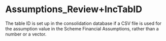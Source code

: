 # Assumptions_Review+IncTabID

The table ID is set up in the consolidation database if a CSV file is
used for the assumption value in the Scheme Financial Assumptions,
rather than a number or a vector.
